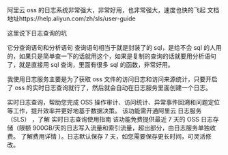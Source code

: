 阿里云 oss 的日志系统非常强大，非常好用，也非常强大，速度也快的飞起
文档地址https://help.aliyun.com/zh/sls/user-guide

这里说下日志查询的坑

它分查询语句和分析语句
查询语句相当于就是封装了的 sql，是给不会 sql 的人用的，如果只是简单查一下的话就用这个，如果是复制的查询的话就要用分析语句了，就是直接用 sql 查询，里面有很多 sql 的函数，非常好用。

我使用日志服务主要是为了获取 oss 文件的访问日志和访问来源统计，只要开启了 oss 的实时日志查询就行了，然后就会自动在日志服务里面创建一个日志。

实时日志查询，帮助您完成 OSS 操作审计、访问统计、异常事件回溯和问题定位等工作，提升效率并更好地基于数据决策。 该功能需开通阿里云 日志服务（SLS） ，了解 实时日志查询使用指南
该功能免费提供最近 7 天的 OSS 日志存储（限额 900GB/天的日志写入流量和索引流量，超出部分，由日志服务单独收费。 了解费用详情 ）。日志默认保存 7 天，如您需要保存更长时间，可灵活修改。
